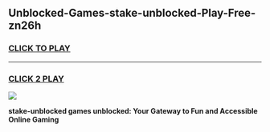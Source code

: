 
## Unblocked-Games-stake-unblocked-Play-Free-zn26h
<h3>
<a href="https://premium76.site?title=stake-unblocked&ref=10A">CLICK TO PLAY</a></h3>
<hr>

<h3>
<a href="https://premium76.site?title=stake-unblocked&ref=10A">CLICK 2 PLAY</a>
  
</h3>

<a href="https://premium76.site?title=stake-unblocked&ref=10A"><img src="https://clearcache.store/games.png"></a>


**stake-unblocked games unblocked: Your Gateway to Fun and Accessible Online Gaming**
